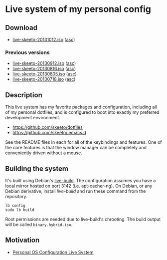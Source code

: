 # Live system of my personal config

## Download

 * [live-skeeto-20131012.iso](http://nullprogram.s3.amazonaws.com/iso/live-skeeto-20131012.iso)
   ([asc](http://nullprogram.s3.amazonaws.com/iso/live-skeeto-20131012.iso.asc))

### Previous versions

 * [live-skeeto-20130912.iso](http://nullprogram.s3.amazonaws.com/iso/live-skeeto-20130912.iso)
   ([asc](http://nullprogram.s3.amazonaws.com/iso/live-skeeto-20130912.iso.asc))
 * [live-skeeto-20130816.iso](http://nullprogram.s3.amazonaws.com/iso/live-skeeto-20130816.iso)
   ([asc](http://nullprogram.s3.amazonaws.com/iso/live-skeeto-20130816.iso.asc))
 * [live-skeeto-20130805.iso](http://nullprogram.s3.amazonaws.com/iso/live-skeeto-20130805.iso)
   ([asc](http://nullprogram.s3.amazonaws.com/iso/live-skeeto-20130805.iso.asc))
 * [live-skeeto-20130718.iso](http://nullprogram.s3.amazonaws.com/iso/live-skeeto-20130718.iso)
   ([asc](http://nullprogram.s3.amazonaws.com/iso/live-skeeto-20130718.iso.asc))

## Description

This live system has my favorite packages and configuration, including
all of my personal dotfiles, and is configured to boot into exactly my
preferred development environment.

 * https://github.com/skeeto/dotfiles
 * https://github.com/skeeto/.emacs.d

See the README files in each for all of the keybindings and features.
One of the core features is that the window manager can be completely
and conveniently driven without a mouse.

## Building the system

It's built using Debian's [live-build](http://live.debian.net/). The
configuration assumes you have a local mirror hosted on port 3142
(i.e. apt-cacher-ng). On Debian, or any Debian derivative, install
*live-build* and run these command from the repository.

    lb config
    sudo lb build

Root permissions are needed due to live-build's chrooting. The build
output will be called `binary.hybrid.iso`.

## Motivation

 * [Personal OS Configuration Live System](http://nullprogram.com/blog/2013/06/17/)

